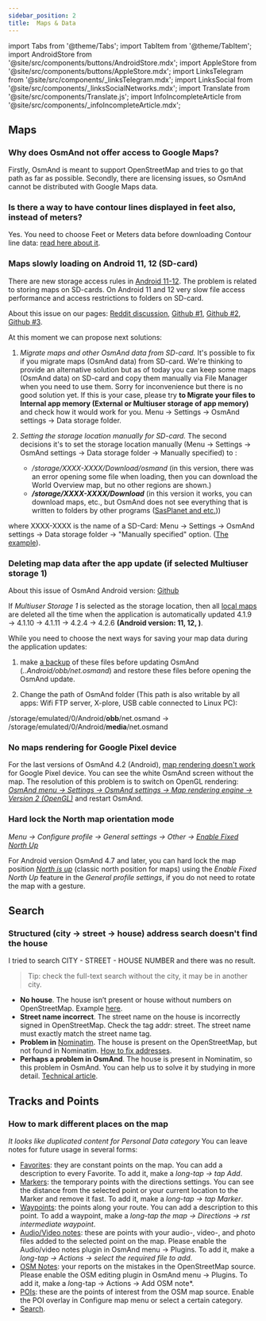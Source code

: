 ```yaml
---
sidebar_position: 2
title:  Maps & Data
---
```


import Tabs from '@theme/Tabs';
import TabItem from '@theme/TabItem';
import AndroidStore from '@site/src/components/buttons/AndroidStore.mdx';
import AppleStore from '@site/src/components/buttons/AppleStore.mdx';
import LinksTelegram from '@site/src/components/_linksTelegram.mdx';
import LinksSocial from '@site/src/components/_linksSocialNetworks.mdx';
import Translate from '@site/src/components/Translate.js';
import InfoIncompleteArticle from '@site/src/components/_infoIncompleteArticle.mdx';

<InfoIncompleteArticle/>

## Maps
### Why does OsmAnd not offer access to Google Maps?

Firstly, OsmAnd is meant to support OpenStreetMap and tries to go that path as far as possible. Secondly, there are licensing issues, so OsmAnd cannot be distributed with Google Maps data.

### Is there a way to have contour lines displayed in feet also, instead of meters?

Yes. You need to choose Feet or Meters data before downloading Contour line data: [read here about it](../../user/plugins/contour-lines.md#choose-meters-or-feet).

### Maps slowly loading on Android 11, 12 (SD-card)

There are new storage access rules in [Android 11-12](https://www.androidauthority.com/android-12-privacy-features-1225859/). The problem is related to storing maps on SD-cards. On Android 11 and 12 very slow file access performance and access restrictions to folders on SD-card.

About this issue on our pages: [Reddit discussion](https://www.reddit.com/r/androiddev/comments/kpn68k/android_11_very_slow_file_access_performance/), [Github #1](https://github.com/osmandapp/OsmAnd/issues/10453), [Github #2](https://github.com/osmandapp/OsmAnd/issues/12046), [Github #3](https://github.com/osmandapp/OsmAnd/issues/13943).

At this moment we can propose next solutions:

1. _Migrate maps and other OsmAnd data from SD-card._ It's possible to fix if you migrate maps (OsmAnd data) from SD-card. We're thinking to provide an alternative solution but as of today you can keep some maps (OsmAnd data) on SD-card and copy them manually via File Manager when you need to use them. Sorry for inconvenience but there is no good solution yet.
If this is your case, please try **to Migrate your files to Internal app memory (External or Multiuser storage of app memory)** and check how it would work for you. 
Menu → Settings → OsmAnd settings → Data storage folder.

1. _Setting the storage location manually for SD-card._ The second decisions it's to set the storage location manually (Menu → Settings → OsmAnd settings → Data storage folder → Manually specified) to :
  
   - _/storage/XXXX-XXXX/Download/osmand_   (in this version, there was an error opening some file when loading, then you can download the World Overview map, but no other regions are shown.)
   - _**/storage/XXXX-XXXX/Download**_ (in this version it works, you can download maps, etc., but OsmAnd does not see everything that is written to folders by other programs ([SasPlanet and etc.](../../technical/map-creation/create-offline-maps-yourself.md)))

where XXXX-XXXX is the name of a SD-Card: Menu → Settings → OsmAnd settings → Data storage folder → "Manually specified" option. ([The example](https://github.com/osmandapp/OsmAnd/issues/13254#issuecomment-984467744)).

### Deleting map data after the app update (if selected Multiuser storage 1)

About this issue of OsmAnd Android version: [Github](https://github.com/osmandapp/OsmAnd/issues/13404)

If _Multiuser Storage 1_ is selected as the storage location, then all [local maps](../personal/maps.md#local-maps) are deleted  all the time when the application is automatically updated 4.1.9 → 4.1.10 → 4.1.11 → 4.2.4 → 4.2.6 **(Android version: 11, 12, )**. 

While you need to choose the next ways for saving your map data during the application updates:

1. make [a backup](../personal/import-export.md) of these files before updating OsmAnd (_..Android/obb/net.osmand_) and restore these files before opening the OsmAnd update.

2. Change the path of OsmAnd folder (This path is also writable by all apps: Wifi FTP server, X-plore, USB cable connected to Linux PC):

/storage/emulated/0/Android/**obb**/net.osmand → /storage/emulated/0/Android/**media**/net.osmand

### No maps rendering for Google Pixel device

For the last versions of OsmAnd 4.2 (Android), [map rendering doesn't work](https://github.com/osmandapp/OsmAnd/issues/15045) for Google Pixel device. You can see the white OsmAnd screen without the map.
The resolution of this problem is to switch on OpenGL rendering:
_[OsmAnd menu → Settings → OsmAnd settings → Map rendering engine → Version 2 (OpenGL)](../personal/global-settings.md#map-rendering-engine)_ and restart OsmAnd.


### Hard lock the North map orientation mode

*Menu → Configure profile → General settings → Other → [Enable Fixed North Up](../personal/profiles.md#other)*  

For Android version OsmAnd 4.7 and later, you can hard lock the map position [*North is up*](../map/interact-with-map.md#map-orientation-modes) (classic north position for maps) using the *Enable Fixed North Up* feature in the *General profile settings*, if you do not need to rotate the map with a gesture.


## Search
### Structured (city &#8594; street &#8594; house) address search doesn't find the house

I tried to search CITY - STREET - HOUSE NUMBER and there was no result. 
>Tip: check the full-text search without the city, it may be in another city.

- **No house**. The house isn’t present or house without numbers on OpenStreetMap. Example [here](https://www.openstreetmap.org/#map=19/33.91937/-118.24357).
- **Street name incorrect**. The street name on the house is incorrectly signed in OpenStreetMap. Check the tag addr: street. The street name must exactly match the street name tag.
- **Problem in** [Nominatim](https://www.openstreetmap.org/#map=19/33.91937/-118.24357). The house is present on the OpenStreetMap, but not found in Nominatim. [How to fix addresses](https://wiki.openstreetmap.org/wiki/Addresses).
- **Perhaps a problem in OsmAnd**. The house is present in Nominatim, so this problem in OsmAnd. You can help us to solve it by studying in more detail. [Technical article](../../technical/algorithms/trace-address-search-issues.md).


## Tracks and Points
### How to mark different places on the map
*It looks like duplicated content for Personal Data category*
You can leave notes for future usage in several forms:

-   [Favorites](../personal/favorites.md): they are constant points on the map. You can add a description to every Favorite. To add it, make a *long-tap  →  tap Add*.
-   [Markers](../personal/markers.md): the temporary points with the directions settings. You can see the distance from the selected point or your current location to the Marker and remove it fast. To add it, make a *long-tap  →  tap Marker*.
-   [Waypoints](../personal/tracks.md): the points along your route. You can add a description to this point. To add a waypoint, make a *long-tap the map  →  Directions  →  rst intermediate waypoint*.
-   [Audio/Video notes](../plugins/audio-video-notes.md): these are points with your audio-, video-, and photo files added to the selected point on the map. Please enable the Audio/video notes plugin in OsmAnd menu  →  Plugins. To add it, make a *long-tap  →  Actions  →  select the required file to add*.
-   [OSM Notes](https://www.facebook.com/watch/?v=673312246195291): your reports on the mistakes in the OpenStreetMap source. Please enable the OSM editing plugin in OsmAnd menu  →  Plugins. To add it, make a *l*ong-tap  →  Actions  →  Add OSM note*.
-   [POIs](../search/index.md): these are the points of interest from the OSM map source. Enable the POI overlay in Configure map menu or select a certain category.
-   [Search](../search/index.md).

